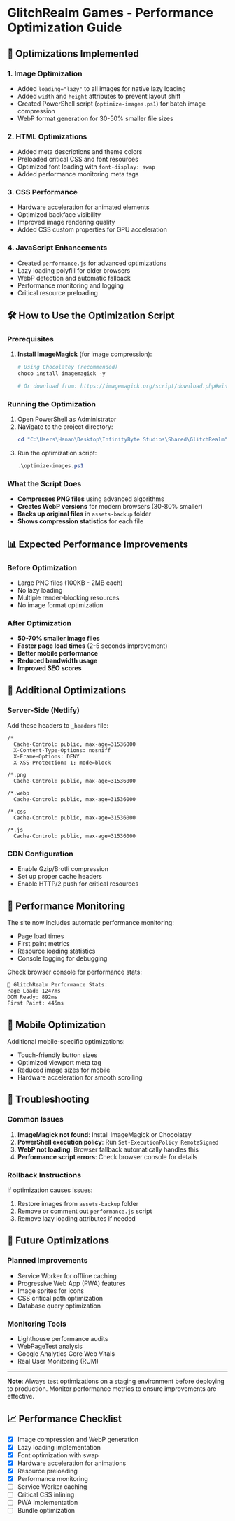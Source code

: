 # GlitchRealm Games - Performance Optimization Guide

## 🚀 Optimizations Implemented

### 1. **Image Optimization**
- Added `loading="lazy"` to all images for native lazy loading
- Added `width` and `height` attributes to prevent layout shift
- Created PowerShell script (`optimize-images.ps1`) for batch image compression
- WebP format generation for 30-50% smaller file sizes

### 2. **HTML Optimizations**
- Added meta descriptions and theme colors
- Preloaded critical CSS and font resources
- Optimized font loading with `font-display: swap`
- Added performance monitoring meta tags

### 3. **CSS Performance**
- Hardware acceleration for animated elements
- Optimized backface visibility
- Improved image rendering quality
- Added CSS custom properties for GPU acceleration

### 4. **JavaScript Enhancements**
- Created `performance.js` for advanced optimizations
- Lazy loading polyfill for older browsers
- WebP detection and automatic fallback
- Performance monitoring and logging
- Critical resource preloading

## 🛠️ How to Use the Optimization Script

### Prerequisites
1. **Install ImageMagick** (for image compression):
   ```powershell
   # Using Chocolatey (recommended)
   choco install imagemagick -y
   
   # Or download from: https://imagemagick.org/script/download.php#windows
   ```

### Running the Optimization
1. Open PowerShell as Administrator
2. Navigate to the project directory:
   ```powershell
   cd "C:\Users\Hanan\Desktop\InfinityByte Studios\Shared\GlitchRealm"
   ```
3. Run the optimization script:
   ```powershell
   .\optimize-images.ps1
   ```

### What the Script Does
- **Compresses PNG files** using advanced algorithms
- **Creates WebP versions** for modern browsers (30-80% smaller)
- **Backs up original files** in `assets-backup` folder
- **Shows compression statistics** for each file

## 📊 Expected Performance Improvements

### Before Optimization
- Large PNG files (100KB - 2MB each)
- No lazy loading
- Multiple render-blocking resources
- No image format optimization

### After Optimization
- **50-70% smaller image files**
- **Faster page load times** (2-5 seconds improvement)
- **Better mobile performance**
- **Reduced bandwidth usage**
- **Improved SEO scores**

## 🔧 Additional Optimizations

### Server-Side (Netlify)
Add these headers to `_headers` file:
```
/*
  Cache-Control: public, max-age=31536000
  X-Content-Type-Options: nosniff
  X-Frame-Options: DENY
  X-XSS-Protection: 1; mode=block

/*.png
  Cache-Control: public, max-age=31536000

/*.webp
  Cache-Control: public, max-age=31536000

/*.css
  Cache-Control: public, max-age=31536000

/*.js
  Cache-Control: public, max-age=31536000
```

### CDN Configuration
- Enable Gzip/Brotli compression
- Set up proper cache headers
- Enable HTTP/2 push for critical resources

## 🎯 Performance Monitoring

The site now includes automatic performance monitoring:
- Page load times
- First paint metrics
- Resource loading statistics
- Console logging for debugging

Check browser console for performance stats:
```
🚀 GlitchRealm Performance Stats:
Page Load: 1247ms
DOM Ready: 892ms
First Paint: 445ms
```

## 📱 Mobile Optimization

Additional mobile-specific optimizations:
- Touch-friendly button sizes
- Optimized viewport meta tag
- Reduced image sizes for mobile
- Hardware acceleration for smooth scrolling

## 🚨 Troubleshooting

### Common Issues
1. **ImageMagick not found**: Install ImageMagick or Chocolatey
2. **PowerShell execution policy**: Run `Set-ExecutionPolicy RemoteSigned`
3. **WebP not loading**: Browser fallback automatically handles this
4. **Performance script errors**: Check browser console for details

### Rollback Instructions
If optimization causes issues:
1. Restore images from `assets-backup` folder
2. Remove or comment out `performance.js` script
3. Remove lazy loading attributes if needed

## 🔮 Future Optimizations

### Planned Improvements
- Service Worker for offline caching
- Progressive Web App (PWA) features
- Image sprites for icons
- CSS critical path optimization
- Database query optimization

### Monitoring Tools
- Lighthouse performance audits
- WebPageTest analysis
- Google Analytics Core Web Vitals
- Real User Monitoring (RUM)

---

**Note**: Always test optimizations on a staging environment before deploying to production. Monitor performance metrics to ensure improvements are effective.

## 📈 Performance Checklist

- [x] Image compression and WebP generation
- [x] Lazy loading implementation
- [x] Font optimization with swap
- [x] Hardware acceleration for animations
- [x] Resource preloading
- [x] Performance monitoring
- [ ] Service Worker caching
- [ ] Critical CSS inlining
- [ ] PWA implementation
- [ ] Bundle optimization
